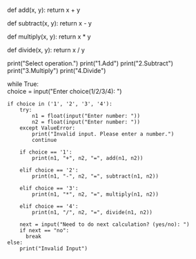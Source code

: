 def add(x, y):
    return x + y

def subtract(x, y):
    return x - y

def multiply(x, y):
    return x * y

def divide(x, y):
    return x / y

print("Select operation.")
print("1.Add")
print("2.Subtract")
print("3.Multiply")
print("4.Divide")

while True:    
    choice = input("Enter choice(1/2/3/4): ")

    if choice in ('1', '2', '3', '4'):
        try:
            n1 = float(input("Enter number: "))
            n2 = float(input("Enter number: "))
        except ValueError:
            print("Invalid input. Please enter a number.")
            continue

        if choice == '1':
            print(n1, "+", n2, "=", add(n1, n2))

        elif choice == '2':
            print(n1, "-", n2, "=", subtract(n1, n2))

        elif choice == '3':
            print(n1, "*", n2, "=", multiply(n1, n2))

        elif choice == '4':
            print(n1, "/", n2, "=", divide(n1, n2))

        next = input("Need to do next calculation? (yes/no): ")
        if next == "no":
          break
    else:
        print("Invalid Input")
